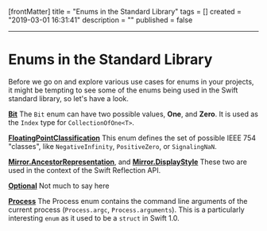 [frontMatter]
title = "Enums in the Standard Library"
tags = []
created = "2019-03-01 16:31:41"
description = ""
published = false

---

# Enums in the Standard Library

Before we go on and explore various use cases for enums in your
projects, it might be tempting to see some of the enums being used in
the Swift standard library, so let\'s have a look.

[**Bit**](https://developer.apple.com/library/watchos/documentation/Swift/Reference/Swift_Bit_Enumeration/index.html#//apple_ref/swift/enum/s:OSs3Bit)
The `Bit` enum can have two possible values, **One**, and **Zero**. It
is used as the `Index` type for `CollectionOfOne<T>`.

[**FloatingPointClassification**](https://developer.apple.com/library/watchos/documentation/Swift/Reference/Swift_FloatingPointClassification_Enumeration/index.html#//apple_ref/swift/enumelt/FloatingPointClassification/s:FOSs27FloatingPointClassification12SignalingNaNFMS_S_)
This enum defines the set of possible IEEE 754 \"classes\", like
`NegativeInfinity`, `PositiveZero`, or `SignalingNaN`.

[**Mirror.AncestorRepresentation**](https://developer.apple.com/library/watchos/documentation/Swift/Reference/Swift_Mirror-AncestorRepresentation_Enumeration/index.html#//apple_ref/swift/enum/s:OVSs6Mirror22AncestorRepresentation),
and
[**Mirror.DisplayStyle**](https://developer.apple.com/library/watchos/documentation/Swift/Reference/Swift_Mirror-DisplayStyle_Enumeration/index.html#//apple_ref/swift/enum/s:OVSs6Mirror12DisplayStyle)
These two are used in the context of the Swift Reflection API.

[**Optional**](https://developer.apple.com/library/watchos/documentation/Swift/Reference/Swift_Optional_Enumeration/index.html#//apple_ref/swift/enum/s:Sq)
Not much to say here

[**Process**](https://developer.apple.com/library/watchos/documentation/Swift/Reference/Swift_Process_Enumeration/index.html#//apple_ref/swift/enum/s:OSs7Process)
The Process enum contains the command line arguments of the current
process (`Process.argc`, `Process.arguments`). This is a particularly
interesting `enum` as it used to be a `struct` in Swift 1.0.
